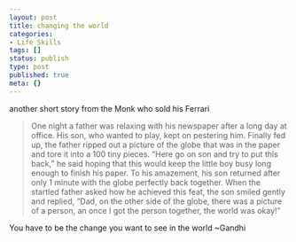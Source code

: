 ```yaml
---
layout: post
title: changing the world
categories:
- Life Skills
tags: []
status: publish
type: post
published: true
meta: {}
---
```

another short story from the Monk who sold his Ferrari

>  

> One night a father was relaxing with his newspaper after a long day at office. His son, who wanted to play, kept on pestering him. Finally fed up, the father ripped out a picture of the globe that was in the paper and tore it into a 100 tiny pieces. “Here go on son and try to put this back,” he said hoping that this would keep the little boy busy long enough to finish his paper. To his amazement, his son returned after only 1 minute with the globe perfectly back together. When the startled father asked how he achieved this feat, the son smiled gently and replied, “Dad, on the other side of the globe, there was a picture of a person, an once I got the person together, the world was okay!”

You have to be the change you want to see in the world ~Gandhi
